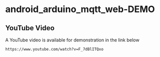 # android_arduino_mqtt_web-DEMO

## YouTube Video

A YouTube video is available for demonstration in the link below

```
https://www.youtube.com/watch?v=F_7dBlITQxo
```
